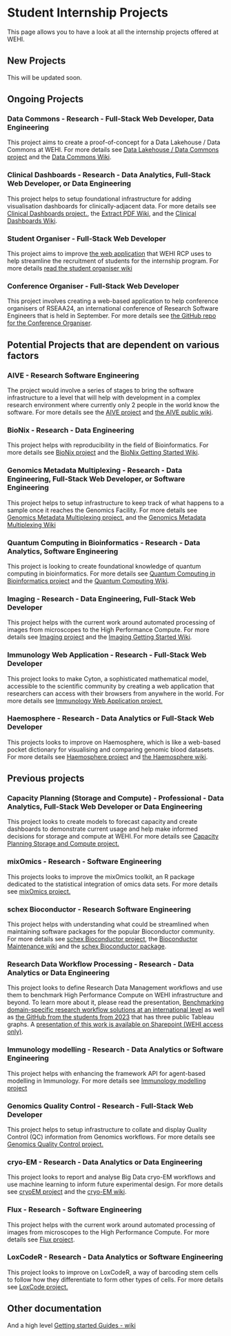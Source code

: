 # Student Internship Projects

This page allows you to have a look at all the internship projects offered at WEHI.

## New Projects 

This will be updated soon.

## Ongoing Projects

### Data Commons - Research - Full-Stack Web Developer, Data Engineering
This project aims to create a proof-of-concept for a Data Lakehouse / Data Commons at WEHI. For more details see [Data Lakehouse / Data Commons project](student-data-commons) and the [Data Commons Wiki](https://github.com/WEHI-ResearchComputing/data-commons/wiki).

### Clinical Dashboards - Research - Data Analytics, Full-Stack Web Developer, or Data Engineering
This project helps to setup foundational infrastructure for adding visualisation dashboards for clinically-adjacent data. For more details see [Clinical Dashboards project.](student-clinical-dashboards), the [Extract PDF Wiki](https://github.com/Clinical-Informatics-Collaborative/pdf-extraction-clinical-reports/wiki), and the [Clinical Dashboards Wiki](https://github.com/Clinical-Informatics-Collaborative/clinical_dashboards/wiki).


### Student Organiser - Full-Stack Web Developer
This project aims to improve [the web application](https://github.com/WEHI-ResearchComputing/student-intern-organiser) that WEHI RCP uses to help streamline the recruitment of students for the internship program. For more details [read the student organiser wiki](https://github.com/WEHI-ResearchComputing/student-intern-organiser/wiki)

### Conference Organiser - Full-Stack Web Developer

This project involves creating a web-based application to help conference organisers of RSEAA24, an international conference of Research Software Engineers that is held in September. For more details see [the GitHub repo for the Conference Organiser](https://github.com/rowlandm/conference_organiser).


## Potential Projects that are dependent on various factors

### AIVE - Research Software Engineering
The project would involve a series of stages to bring the software infrastructure to a level that will help with development in a complex research environment where currently only 2 people in the world know the software.  For more details see the [AIVE project](student-aive) and [the AIVE public wiki](https://github.com/MitochondRuna/AIVE-Intro/wiki).

### BioNix - Research - Data Engineering
This project helps with reproducibility in the field of Bioinformatics. For more details see [BioNix project](student-bionix) and the [BioNix Getting Started Wiki](https://github.com/WEHI-ResearchComputing/BioNix-GettingStarted/wiki).

### Genomics Metadata Multiplexing - Research - Data Engineering, Full-Stack Web Developer, or Software Engineering
This project helps to setup infrastructure to keep track of what happens to a sample once it reaches the Genomics Facility. For more details see [Genomics Metadata Multiplexing project.](student-genomics-metadata.md) and the [Genomics Metadata Multiplexing Wiki](https://github.com/WEHI-ResearchComputing/Genomics-Metadata-Multiplexing/wiki) 

### Quantum Computing in Bioinformatics - Research - Data Analytics, Software Engineering

This project is looking to create foundational knowledge of quantum computing in bioinformatics. For more details see [Quantum Computing in Bioinformatics project](student-quantum) and the [Quantum Computing Wiki](https://github.com/WEHI-ResearchComputing/quantum-computing/wiki).

### Imaging - Research - Data Engineering, Full-Stack Web Developer
This project helps with the current work around automated processing of images from microscopes to the High Performance Compute. For more details see [Imaging project](student-imaging) and the [Imaging Getting Started Wiki](https://github.com/WEHI-ResearchComputing/Imaging-Getting-Started/wiki).


### Immunology Web Application - Research - Full-Stack Web Developer

This project looks to make Cyton, a sophisticated mathematical model, accessible to the scientific community by creating a web application that researchers can access with their browsers from anywhere in the world. For more details see [Immunology Web Application project.](student-immunology-web-application)


### Haemosphere - Research - Data Analytics or Full-Stack Web Developer
This projects looks to improve on Haemosphere, which is like a web-based pocket dictionary for visualising and comparing genomic blood datasets. For more details see [Haemosphere project](student-haemosphere) and [the Haemosphere wiki](https://github.com/WEHI-ResearchComputing/haemosphere-introduction/wiki).




## Previous projects


### Capacity Planning (Storage and Compute) - Professional - Data Analytics, Full-Stack Web Developer or Data Engineering
This project looks to create models to forecast capacity and create dashboards to demonstrate current usage and help make informed decisions for storage and compute at WEHI. For more details see [Capacity Planning Storage and Compute project.](student-capacity-planning.md)

### mixOmics - Research - Software Engineering
This projects looks to improve the mixOmics toolkit, an R package dedicated to the statistical integration of omics data sets. For more details see  [mixOmics project.](student-mixOmics.md) 


### schex Bioconductor - Research Software Engineering
This project helps with understanding what could be streamlined when maintaining software packages for the popular Bioconductor community. For more details see [schex Bioconductor project](student-schex), the [Bioconductor Maintenance wiki](https://github.com/WEHI-ResearchComputing/bioconductor_maintenance/wiki) and the [schex Bioconductor package](https://bioconductor.org/packages/release/bioc/html/schex.html).


### Research Data Workflow Processing - Research -  Data Analytics or Data Engineering
This project looks to define Research Data Management workflows and use them to benchmark High Performance Compute on WEHI infrastructure and beyond.
To learn more about it, please read the presentation, [Benchmarking domain-specific research workflow solutions at an international level](https://figshare.com/articles/presentation/Benchmarking_domain-specific_research_workflow_solutions_at_an_international_level/21259425) as well as [the GitHub from the students from 2023](https://github.com/JiayaoLU/Data-Science-Project) that has three public Tableau graphs. A [presentation of this work is available on Sharepoint (WEHI access only)](https://wehieduau.sharepoint.com/:b:/r/sites/StudentInternGroupatWEHI/Shared%20Documents/Benchmarking%20HPC%20Research%20Data%20Workflow/DSP%20S2%20Final%20Presentation.pdf?csf=1&web=1&e=iB4AFa).

### Immunology modelling - Research - Data Analytics or Software Engineering
This project helps with enhancing the framework API for agent-based modelling in Immunology. For more details see [Immunology modelling project](student-immunology-modelling)

### Genomics Quality Control - Research - Full-Stack Web Developer
This project helps to setup infrastructure to collate and display Quality Control (QC) information from Genomics workflows. For more details see [Genomics Quality Control project.](student-genomics-qc)


### cryo-EM - Research - Data Analytics or Data Engineering
This project looks to report and analyse Big Data cryo-EM workflows and use machine learning to inform future experimental design. For more details see [cryoEM project](student-cryoem) and the [cryo-EM wiki](https://github.com/WEHI-ResearchComputing/cryo_em_grid_detection_ai/wiki).

### Flux - Research - Software Engineering

This project helps with the current work around automated processing of images from microscopes to the High Performance Compute. For more details see [Flux project](student-flux).

### LoxCodeR - Research - Data Analytics or Software Engineering
This project looks to improve on LoxCodeR, a way of barcoding stem cells to follow how they differentiate to form other types of cells. For more details see [LoxCode project.](student-loxcoder)


## Other documentation

And a high level [Getting started Guides - wiki](https://github.com/Research-Data-Workflows/getting-started-guide/wiki)
